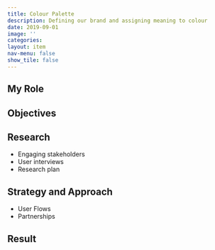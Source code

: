 ```yaml
---
title: Colour Palette
description: Defining our brand and assigning meaning to colour
date: 2019-09-01
image: ''
categories: 
layout: item
nav-menu: false
show_tile: false
---
```


## My Role

## Objectives

## Research

* Engaging stakeholders
* User interviews
* Research plan

## Strategy and Approach

* User Flows
* Partnerships

## Result
